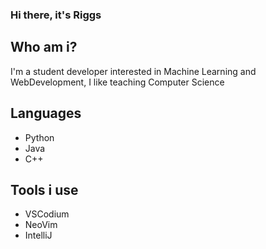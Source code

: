 ### Hi there, it's Riggs

## Who am i?
I'm a student developer interested in Machine Learning and WebDevelopment, I like teaching Computer Science

## Languages
- Python
- Java
- C++

## Tools i use
- VSCodium
- NeoVim
- IntelliJ
